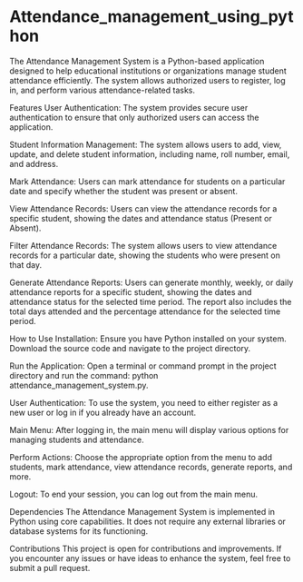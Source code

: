 # Attendance_management_using_python
The Attendance Management System is a Python-based application designed to help educational institutions or organizations manage student attendance efficiently. The system allows authorized users to register, log in, and perform various attendance-related tasks.

Features
User Authentication: The system provides secure user authentication to ensure that only authorized users can access the application.

Student Information Management: The system allows users to add, view, update, and delete student information, including name, roll number, email, and address.

Mark Attendance: Users can mark attendance for students on a particular date and specify whether the student was present or absent.

View Attendance Records: Users can view the attendance records for a specific student, showing the dates and attendance status (Present or Absent).

Filter Attendance Records: The system allows users to view attendance records for a particular date, showing the students who were present on that day.

Generate Attendance Reports: Users can generate monthly, weekly, or daily attendance reports for a specific student, showing the dates and attendance status for the selected time period. The report also includes the total days attended and the percentage attendance for the selected time period.

How to Use
Installation: Ensure you have Python installed on your system. Download the source code and navigate to the project directory.

Run the Application: Open a terminal or command prompt in the project directory and run the command: python attendance_management_system.py.

User Authentication: To use the system, you need to either register as a new user or log in if you already have an account.

Main Menu: After logging in, the main menu will display various options for managing students and attendance.

Perform Actions: Choose the appropriate option from the menu to add students, mark attendance, view attendance records, generate reports, and more.

Logout: To end your session, you can log out from the main menu.

Dependencies
The Attendance Management System is implemented in Python using core capabilities. It does not require any external libraries or database systems for its functioning.

Contributions
This project is open for contributions and improvements. If you encounter any issues or have ideas to enhance the system, feel free to submit a pull request.
